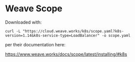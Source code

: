 # Weave Scope

Downloaded with:

```
curl -L "https://cloud.weave.works/k8s/scope.yaml?k8s-version=1.14&k8s-service-type=LoadBalancer" -o scope.yaml
```

per their documentation here:

https://www.weave.works/docs/scope/latest/installing/#k8s